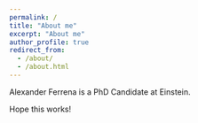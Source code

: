 ```yaml
---
permalink: /
title: "About me"
excerpt: "About me"
author_profile: true
redirect_from: 
  - /about/
  - /about.html
---
```


Alexander Ferrena is a PhD Candidate at Einstein.

Hope this works!
